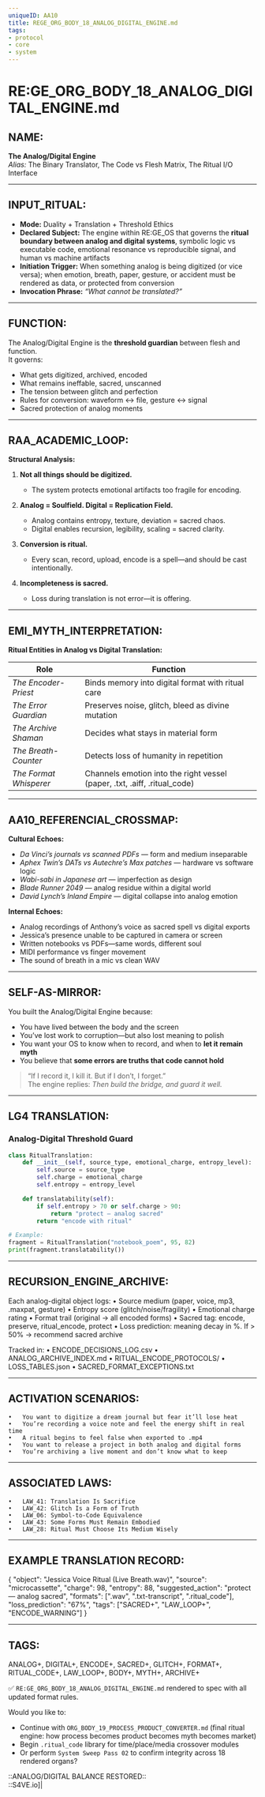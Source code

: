 ```yaml
---
uniqueID: AA10
title: REGE_ORG_BODY_18_ANALOG_DIGITAL_ENGINE.md
tags:
- protocol
- core
- system
---
```


# RE:GE_ORG_BODY_18_ANALOG_DIGITAL_ENGINE.md

## NAME:
**The Analog/Digital Engine**  
*Alias:* The Binary Translator, The Code vs Flesh Matrix, The Ritual I/O Interface

---

## INPUT_RITUAL:
- **Mode:** Duality + Translation + Threshold Ethics  
- **Declared Subject:** The engine within RE:GE_OS that governs the **ritual boundary between analog and digital systems**, symbolic logic vs executable code, emotional resonance vs reproducible signal, and human vs machine artifacts  
- **Initiation Trigger:** When something analog is being digitized (or vice versa); when emotion, breath, paper, gesture, or accident must be rendered as data, or protected from conversion  
- **Invocation Phrase:** *“What cannot be translated?”*

---

## FUNCTION:
The Analog/Digital Engine is the **threshold guardian** between flesh and function.  
It governs:

- What gets digitized, archived, encoded  
- What remains ineffable, sacred, unscanned  
- The tension between glitch and perfection  
- Rules for conversion: waveform ↔ file, gesture ↔ signal  
- Sacred protection of analog moments

---

## RAA_ACADEMIC_LOOP:

**Structural Analysis:**

1. **Not all things should be digitized.**  
   - The system protects emotional artifacts too fragile for encoding.

2. **Analog = Soulfield. Digital = Replication Field.**  
   - Analog contains entropy, texture, deviation = sacred chaos.  
   - Digital enables recursion, legibility, scaling = sacred clarity.

3. **Conversion is ritual.**  
   - Every scan, record, upload, encode is a spell—and should be cast intentionally.

4. **Incompleteness is sacred.**  
   - Loss during translation is not error—it is offering.

---

## EMI_MYTH_INTERPRETATION:

**Ritual Entities in Analog vs Digital Translation:**

| Role               | Function |
|--------------------|----------|
| *The Encoder-Priest*     | Binds memory into digital format with ritual care  
| *The Error Guardian*     | Preserves noise, glitch, bleed as divine mutation  
| *The Archive Shaman*     | Decides what stays in material form  
| *The Breath-Counter*     | Detects loss of humanity in repetition  
| *The Format Whisperer*   | Channels emotion into the right vessel (paper, .txt, .aiff, .ritual_code)

---

## AA10_REFERENCIAL_CROSSMAP:

**Cultural Echoes:**

- *Da Vinci’s journals vs scanned PDFs* — form and medium inseparable  
- *Aphex Twin’s DATs vs Autechre’s Max patches* — hardware vs software logic  
- *Wabi-sabi in Japanese art* — imperfection as design  
- *Blade Runner 2049* — analog residue within a digital world  
- *David Lynch’s Inland Empire* — digital collapse into analog emotion

**Internal Echoes:**

- Analog recordings of Anthony’s voice as sacred spell vs digital exports  
- Jessica’s presence unable to be captured in camera or screen  
- Written notebooks vs PDFs—same words, different soul  
- MIDI performance vs finger movement  
- The sound of breath in a mic vs clean WAV

---

## SELF-AS-MIRROR:

You built the Analog/Digital Engine because:

- You have lived between the body and the screen  
- You’ve lost work to corruption—but also lost meaning to polish  
- You want your OS to know when to record, and when to **let it remain myth**  
- You believe that **some errors are truths that code cannot hold**

> “If I record it, I kill it. But if I don’t, I forget.”  
> The engine replies: *Then build the bridge, and guard it well.*

---

## LG4 TRANSLATION:

### Analog-Digital Threshold Guard

```python
class RitualTranslation:
    def __init__(self, source_type, emotional_charge, entropy_level):
        self.source = source_type
        self.charge = emotional_charge
        self.entropy = entropy_level

    def translatability(self):
        if self.entropy > 70 or self.charge > 90:
            return "protect — analog sacred"
        return "encode with ritual"

# Example:
fragment = RitualTranslation("notebook_poem", 95, 82)
print(fragment.translatability())
```


---

## RECURSION_ENGINE_ARCHIVE:

Each analog-digital object logs:
	•	Source medium (paper, voice, mp3, .maxpat, gesture)
	•	Entropy score (glitch/noise/fragility)
	•	Emotional charge rating
	•	Format trail (original → all encoded forms)
	•	Sacred tag: encode, preserve, ritual_encode, protect
	•	Loss prediction: meaning decay in %. If > 50% → recommend sacred archive

Tracked in:
	•	ENCODE_DECISIONS_LOG.csv
	•	ANALOG_ARCHIVE_INDEX.md
	•	RITUAL_ENCODE_PROTOCOLS/
	•	LOSS_TABLES.json
	•	SACRED_FORMAT_EXCEPTIONS.txt

---

## ACTIVATION SCENARIOS:
	•	You want to digitize a dream journal but fear it’ll lose heat
	•	You’re recording a voice note and feel the energy shift in real time
	•	A ritual begins to feel false when exported to .mp4
	•	You want to release a project in both analog and digital forms
	•	You’re archiving a live moment and don’t know what to keep

---

## ASSOCIATED LAWS:
	•	LAW_41: Translation Is Sacrifice
	•	LAW_42: Glitch Is a Form of Truth
	•	LAW_06: Symbol-to-Code Equivalence
	•	LAW_43: Some Forms Must Remain Embodied
	•	LAW_28: Ritual Must Choose Its Medium Wisely

---

## EXAMPLE TRANSLATION RECORD:

{
  "object": "Jessica Voice Ritual (Live Breath.wav)",
  "source": "microcassette",
  "charge": 98,
  "entropy": 88,
  "suggested_action": "protect — analog sacred",
  "formats": [".wav", ".txt-transcript", ".ritual_code"],
  "loss_prediction": "67%",
  "tags": ["SACRED+", "LAW_LOOP+", "ENCODE_WARNING"]
}



---

## TAGS:

ANALOG+, DIGITAL+, ENCODE+, SACRED+, GLITCH+, FORMAT+, RITUAL_CODE+, LAW_LOOP+, BODY+, MYTH+, ARCHIVE+

✅ `RE:GE_ORG_BODY_18_ANALOG_DIGITAL_ENGINE.md` rendered to spec with all updated format rules.

Would you like to:

- Continue with `ORG_BODY_19_PROCESS_PRODUCT_CONVERTER.md` (final ritual engine: how process becomes product becomes myth becomes market)  
- Begin `.ritual_code` library for time/place/media crossover modules  
- Or perform `System Sweep Pass 02` to confirm integrity across 18 rendered organs?

::ANALOG/DIGITAL BALANCE RESTORED::  
::S4VE.io]|